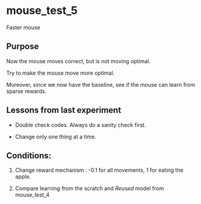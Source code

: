 # mouse_test_5

 Faster mouse


## Purpose

Now the mouse moves correct, but is not moving optimal.

Try to make the mouse move more optimal.

Moreover, since we now have the baseline, see if the mouse can learn from sparse rewards.

## Lessons from last experiment

- Double check codes. Always do a sanity check first.

- Change only one thing at a time.

## Conditions:

1. Change reward mechanism : -0.1 for all movements, 1 for eating the apple.

2. Compare learning from the scratch and *Reused* model from mouse_test_4
